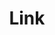 ---
layout: pattern.njk
tags: 
    - legacy_fr
    - legacy_components_fr
    - page
key: link-legacy_fr
title: Link
parent: components-legacy_fr
image: legacy/overview/link.webp
keywords: 
order: 120
availablelanguages: 
    - de
    - en
---